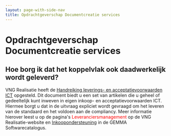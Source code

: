```yaml
---
layout: page-with-side-nav
title: Opdrachtgeverschap Documentcreatie services
---
```

# Opdrachtgeverschap Documentcreatie services

## Hoe borg ik dat het koppelvlak ook daadwerkelijk wordt geleverd?

VNG Realisatie heeft de [Handreiking leverings- en acceptatievoorwaarden ICT](http://www.gemmaonline.nl/images/cocreatiebasisgemeente/0/06/130131_Leverings_en_acceptatievoorwaarden_versie_2_Definitief.pdf) opgesteld. Dit document biedt u een set van artikelen die u geheel of gedeeltelijk kunt inweven in eigen inkoop- en acceptatievoorwaarden ICT. Hiermee borgt u dat in de uitvraag expliciet wordt gevraagd om het leveren van de standaard en het voldoen aan de compliancy.  Meer informatie hierover leest u op de pagina's <span style="color:red">Leveranciersmanagement<!--[Leveranciersmanagement](https://www.vngrealisatie.nl/onderwerpen/leveranciersmanagement)--></span>
op de VNG Realisatie-website en [Inkoopondersteuning](https://www.softwarecatalogus.nl/purchase-support) in de GEMMA Softwarecatalogus.
